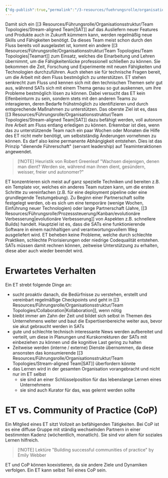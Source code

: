 ```yaml
---
{"dg-publish":true,"permalink":"/3-resources/fuehrungsrolle/organisationsstruktur/team-topologies/enabling-team/","created":"2024-11-11T09:00:03.170+01:00","updated":"2024-04-28T16:52:33.262+02:00"}
---
```



Damit sich ein [[3 Resources/Führungsrolle/Organisationsstruktur/Team Topologies/Stream-aligned Team\|SAT]] auf das Ausliefern neuer Features und Produkte auch in Zukunft kümmern kann, werden regelmäßig neue Skills und Fähigkeiten benötigt. Da dieses Team meist schon durch den Fluss bereits voll ausgelastet ist, kommt ein andere [[3 Resources/Führungsrolle/Organisationsstruktur/Team Topologies/Team Topologies\|Teamart]] zum Einsatz, welches die Einarbeitung und Lehren übernimmt, um die Fähigkeitenlücke professionell schließen zu können. Sie bekommen die Zeit, Forschung und Experimente mit neuen Fähigkeiten und Technologien durchzuführen. Auch stehen sie für technische Fragen bereit, um die Arbeit mit dem Fluss bestmöglich zu unterstützen.
ET stehen senkrecht zum Fluss und kennen sich mit den technischen Themen sehr gut aus, während SATs sich mit einem Thema genau so gut auskennen, um ihre Probleme bestmöglich lösen zu können. Dabei versucht das ET kein Elfenbeinturm zu sein, sondern stets mit den anderen Teams zu interagieren, deren Bedarfe frühstmöglich zu identifizieren und durch entsprechende Maßnahmen zu unterstützen. Das oberste Ziel ist es, dass [[3 Resources/Führungsrolle/Organisationsstruktur/Team Topologies/Stream-aligned Team\|SAT]] dazu befähigt werden, voll autonom ihre Arbeit am Fluss entlang erledigen zu können. Erkennbar ist dies, wenn das zu unterstützende Team nach ein paar Wochen oder Monaten die Hilfe des ET nicht mehr benötigt, um selbstständig Änderungen vornehmen zu können. Es darf also keine permanente Abhängigkeit entstehen. Dies ist das Prinzip "dienende Führerschaft" (servant leadership) auf Teaminteraktionen angewendet.

>[!NOTE] Heuristik von Robert Greenleaf
>"Wachsen diejenigen, denen man dient? Werden sie, während man ihnen dient, gesündern, weisser, freier und autonomer?"

ET konzentrieren sich meist auf ganz spezielle Techniken und bereiten z.B. ein Template vor, welches ein anderes Team nutzen kann, um die ersten Schritte zu vereinfachen (z.B. für eine deployment pipeline oder eine grundlegende Testumgebung).
Zu Beginn einer Partnerschaft sollte festgelegt werden, ob es sich um eine temporäre (wenige Wochen, Einführung neuer Technologien) oder lange Partnerschaft (Jahre, [[3 Resources/Führungsrolle/Prozesssteuerung/Kanban/evolutionäre Verbesserung\|evolutionäre Verbesserung]] von Aspekten z.B. schnellere Builds) handelt.
Hauptziel ist es, dass die SATs eine funktionierende Software in einem nachhaltigen und verantwortungsvollem Weg ausgeliefert wird. ET beheben keine Probleme, welche durch schlechte Praktiken, schlechte Priorisierungen oder niedrige Codequalität entstehen. SATs müssen damit rechnen können, zeitweise Unterstützung zu erhalten, diese aber auch wieder beendet wird.

# Erwartetes Verhalten

Ein ET strebt folgende Dinge an:
- sucht proaktiv danach, die Bedürfnisse zu verstehen, erstellt und vereinbart regelmäßige Checkpoints und geht in [[3 Resources/Führungsrolle/Organisationsstruktur/Team Topologies/Collaboration\|Kollaboration]], wenn nötig
- bleibt immer am Zahn der Zeit und bildet sich selbst in Themen des Unternehmens weiter und baut die Expertisenbereiche weiter aus, bevor sie akut gebraucht werden in SATs
- gute und schlechte technisch interessante News werden aufbereitet und verteilt, um diese in Planungen und Kurskorrekturen der SATs mit einbeziehen zu können und die kognitive Last gering zu halten
- Zeitweise werden (interne / externe) Dienste übernommen, da diese ansonsten das konsumierende [[3 Resources/Führungsrolle/Organisationsstruktur/Team Topologies/Stream-aligned Team\|SAT]] überfordern könnte
- das Lernen wird in der gesamten Organisation vorangebracht und nicht nur im ET selbst
	- sie sind an einer Schlüsselposition für das lebenslange Lernen eines Unternehmens
	- sie sind auch Kurator für das, was gelernt werden sollte

# ET vs. Community of Practice (CoP)

Ein Mitglied eines ET sitzt Vollzeit an befähigenden Tätigkeiten. Bei CoP ist es eine diffuse Gruppe mit ständig wechselnden Partnern in einer bestimmten Kadenz (wöchentlich, monatlich). Sie sind vor allem für soziales Lernen hilfreich.

> [!NOTE] Lektüre
> "Building successful communities of practice" by Emily Webber

ET und CoP können koexistieren, da sie andere Ziele und Dynamiken verfolgen. Ein ET kann selbst Teil eines CoP sein.
